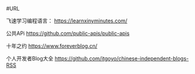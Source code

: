 #URL

飞速学习编程语言：
https://learnxinyminutes.com/

公共APi
https://github.com/public-apis/public-apis

十年之约
https://www.foreverblog.cn/

个人开发者Blog大全
https://github.com/itgoyo/chinese-independent-blogs-RSS